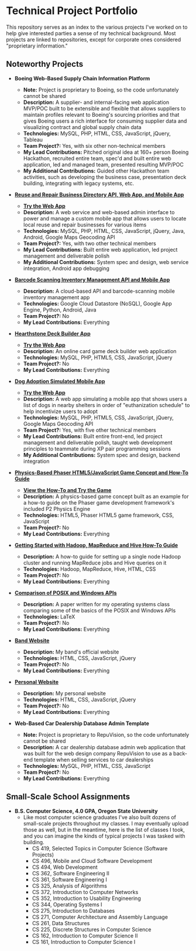# Technical Project Portfolio

This repository serves as an index to the various projects I've worked on to help give interested parties a sense of my technical background. Most projects are linked to repositories, except for corporate ones considered "proprietary information."

## Noteworthy Projects

- **Boeing Web-Based Supply Chain Information Platform**
	- **Note:** Project is proprietary to Boeing, so the code unfortunately cannot be shared
	- **Description:** A supplier- and internal-facing web application MVP/POC built to be extensible and flexible that allows suppliers to maintain profiles relevant to Boeing's sourcing priorities and that gives Boeing users a rich interface for consuming supplier data and visualizing contract and global supply chain data
	- **Technologies:** MySQL, PHP, HTML, CSS, JavaScript, jQuery, Tableau
	- **Team Project?:** Yes, with six other non-technical members
	- **My Lead Contributions:** Pitched original idea at 160+ person Boeing Hackathon, recruited entire team, spec'd and built entire web application, led and managed team, presented resulting MVP/POC
	- **My Additional Contributions:** Guided other Hackathon team activities, such as developing the business case, presentation deck building, integrating with legacy systems, etc.

- **[Reuse and Repair Business Directory API, Web App, and Mobile App](https://github.com/charlesmjenkins/reuse-and-repair-business-api-web-and-mobile-app)**
	- **[Try the Web App](http://charlesmjenkins.com/reuse/webapp/login.php)** 
	- **Description:** A web service and web-based admin interface to power and manage a custom mobile app that allows users to locate local reuse and repair businesses for various items
	- **Technologies:** MySQL, PHP, HTML, CSS, JavaScript, jQuery, Java, Android, Google Maps Geocoding API
	- **Team Project?:** Yes, with two other technical members
	- **My Lead Contributions:** Built entire web application, led project management and deliverable polish
	- **My Additional Contributions:** System spec and design, web service integration, Android app debugging

- **[Barcode Scanning Inventory Management API and Mobile App](https://github.com/charlesmjenkins/inventory-management-mobile-app)**
	- **Description:** A cloud-based API and barcode-scanning mobile inventory management app
	- **Technologies:** Google Cloud Datastore (NoSQL), Google App Engine, Python, Android, Java
	- **Team Project?:** No
	- **My Lead Contributions:** Everything


- **[Hearthstone Deck Builder App](https://github.com/charlesmjenkins/hearthstone-deckbuilder)**
	- **[Try the Web App](http://charlesmjenkins.com/deckbuilder/login.php)** 
	- **Description:** An online card game deck builder web application
	- **Technologies:** MySQL, PHP, HTML5, CSS, JavaScript, jQuery
	- **Team Project?:** No
	- **My Lead Contributions:** Everything


- **[Dog Adoption Simulated Mobile App](https://github.com/charlesmjenkins/dog-adoption-app)**
	- **[Try the Web App](http://charlesmjenkins.com/dog-adoption-app/startup.php)** 
	- **Description:** A web app simulating a mobile app that shows users a list of dogs in nearby shelters in order of "euthanization schedule" to help incentivize users to adopt
	- **Technologies:** MySQL, PHP, HTML5, CSS, JavaScript, jQuery, Google Maps Geocoding API
	- **Team Project?:** Yes, with five other technical members
	- **My Lead Contributions:** Built entire front-end, led project management and deliverable polish, taught web development principles to teammate during XP pair programming sessions
	- **My Additional Contributions:** System spec and design, backend integration


- **[Physics-Based Phaser HTML5/JavaScript Game Concept and How-To Guide](https://github.com/charlesmjenkins/physics-game)**
	- **[View the How-To and Try the Game](http://charlesmjenkins.com/physics-game/how-to.html)** 
	- **Description:** A physics-based game concept built as an example for a how-to guide on the Phaser game development framework's included P2 Physics Engine
	- **Technologies:** HTML5, Phaser HTML5 game framework, CSS, JavaScript
	- **Team Project?:** No
	- **My Lead Contributions:** Everything


- **[Getting Started with Hadoop, MapReduce and Hive How-To Guide](http://charlesmjenkins.com/hadoop)**
	- **Description:** A how-to guide for setting up a single node Hadoop cluster and running MapReduce jobs and Hive queries on it
	- **Technologies:** Hadoop, MapReduce, Hive, HTML, CSS
	- **Team Project?:** No
	- **My Lead Contributions:** Everything


- **[Comparison of POSIX and Windows APIs](http://charlesmjenkins.com/posix-vs-windows.pdf)**
	- **Description:** A paper written for my operating systems class comparing some of the basics of the POSIX and Windows APIs
	- **Technologies:** LaTeX
	- **Team Project?:** No
	- **My Lead Contributions:** Everything


- **[Band Website](https://github.com/asenseofgravity/asenseofgravity.github.io)**
	- **Description:** My band's official website
	- **Technologies:** HTML, CSS, JavaScript, jQuery
	- **Team Project?:** No
	- **My Lead Contributions:** Everything


- **[Personal Website](http://charlesmjenkins.com)**
	- **Description:** My personal website
	- **Technologies:** HTML, CSS, JavaScript, jQuery
	- **Team Project?:** No
	- **My Lead Contributions:** Everything

- **Web-Based Car Dealership Database Admin Template**
	- **Note:** Project is proprietary to RepuVision, so the code unfortunately cannot be shared
	- **Description:** A car dealership database admin web application that was built for the web design company RepuVision to use as a back-end template when selling services to car dealerships
	- **Technologies:** MySQL, PHP, HTML, CSS, JavaScript
	- **Team Project?:** No
	- **My Lead Contributions:** Everything

## Small-Scale School Assignments

- **B.S. Computer Science, 4.0 GPA, Oregon State University**
	- Like most computer science graduates I've also built dozens of small-scale projects throughout my classes. I may eventually upload those as well, but in the meantime, here is the list of classes I took, and you can imagine the kinds of typical projects I was tasked with building.
		- CS 419, Selected Topics in Computer Science (Software Projects)
		- CS 496, Mobile and Cloud Software Development
		- CS 494, Web Development
		- CS 362, Software Engineering II
		- CS 361, Software Engineering I
		- CS 325, Analysis of Algorithms
		- CS 372, Introduction to Computer Networks
		- CS 352, Introduction to Usability Engineering
		- CS 344, Operating Systems I
		- CS 275, Introduction to Databases
		- CS 271, Computer Architecture and Assembly Language
		- CS 261, Data Structures
		- CS 225, Discrete Structures in Computer Science
		- CS 162, Introduction to Computer Science II
		- CS 161, Introduction to Computer Science I
